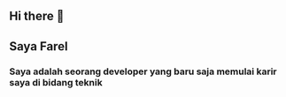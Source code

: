## Hi there 👋
## Saya Farel 
### Saya adalah seorang developer yang baru saja memulai karir saya di bidang teknik